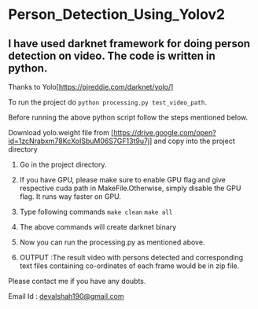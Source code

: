 # Person_Detection_Using_Yolov2

## I have used darknet framework for doing person detection on video. The code is written in python.

Thanks to Yolo[https://pjreddie.com/darknet/yolo/]

To run the project do `python processing.py test_video_path`. 

Before running the above python script follow the steps mentioned below.

Download yolo.weight file from [https://drive.google.com/open?id=1zcNrabxm78KcXoISbuM06S7GF13t9u7j] and copy into the project directory

1. Go in the project directory.

2. If you have GPU, please make sure to enable GPU flag and give respective cuda path in MakeFile.Otherwise, simply disable the GPU flag. It runs way faster on GPU.

3. Type following commands
	`make clean`
	`make all`

4. The above commands will create darknet binary

5. Now you can run the processing.py as mentioned above.

6. OUTPUT :The result video with persons detected and corresponding text files containing co-ordinates of each frame would be in zip file.

Please contact me if you have any doubts.

Email Id : devalshah190@gmail.com


